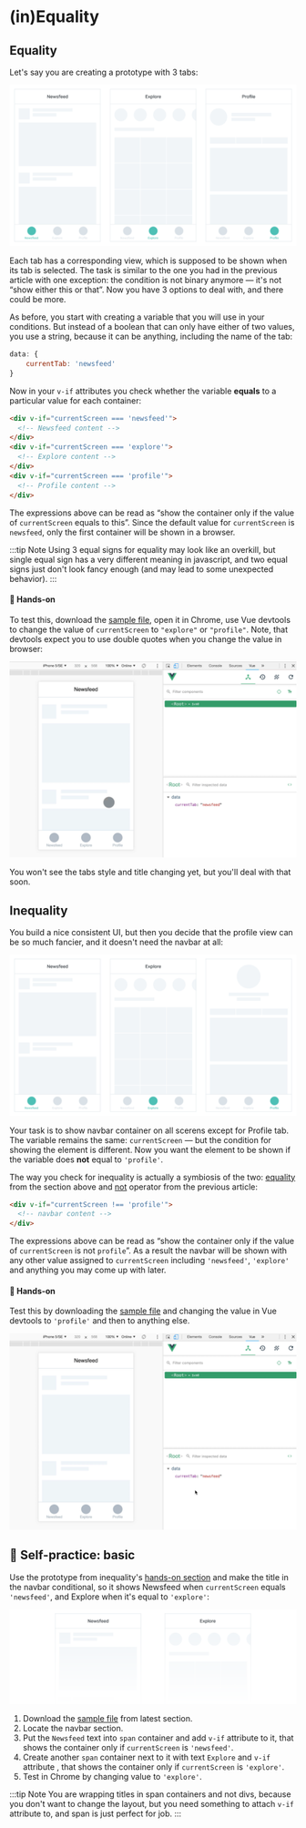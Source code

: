 # (in)Equality

## Equality

Let's say you are creating a prototype with 3 tabs:

![lo-fi wireframes of three screens: newsfeed, explore and profile](./images/condition-equal-wireframes-1.png)

Each tab has a corresponding view, which is supposed to be shown when its tab is selected. The task is similar to the one you had in the previous article with one exception: the condition is not binary anymore — it's not “show either this or that”. Now you have 3 options to deal with, and there could be more.

As before, you start with creating a variable that you will use in your conditions. But instead of a boolean that can only have either of two values, you use a string, because it can be anything, including the name of the tab:

```js
data: {
	currentTab: 'newsfeed'
}
``` 

Now in your `v-if` attributes you check whether the variable **equals** to a particular value for each container:

```html
<div v-if="currentScreen === 'newsfeed'">
  <!-- Newsfeed content -->
</div>
<div v-if="currentScreen === 'explore'">
  <!-- Explore content -->
</div>
<div v-if="currentScreen === 'profile'">
  <!-- Profile content -->
</div>
```

The expressions above can be read as “show the container only if the value of `currentScreen` equals to this”. Since the default value for `currentScreen` is `newsfeed`, only the first container will be shown in a browser.

:::tip Note
Using 3 equal signs for equality may look like an overkill, but single equal sign has a very different meaning in javascript, and two equal signs just don't look fancy enough (and may lead to some unexpected behavior).
:::

#### 👐 Hands-on

To test this, download the [sample file](./../../../course-files/interaction-basics/conditionals-equality-1.html.zip), open it in Chrome, use Vue devtools to change the value of `currentScreen` to `"explore"` or `"profile"`. Note, that devtools expect you to use double quotes when you change the value in browser:

![Changing value in Vue devtools](./images/equality-1.gif)

You won't see the tabs style and title changing yet, but you'll deal with that soon.

## Inequality

You build a nice consistent UI, but then you decide that the profile view can be so much fancier, and it doesn't need the navbar at all:

![lo-fi wireframe with a notification badge on a tab icon](./images/condition-equal-wireframes-2.png)

Your task is to show navbar container on all scerens except for Profile tab. The variable remains the same: `currentScreen` — but the condition for showing the element is different. Now you want the element to be shown if the variable does **not** equal to `'profile'`.

The way you check for inequality is actually a symbiosis of the two: [equality](./equality.md#equality) from the section above and [not](./rendering.md#not) operator from the previous article:

```html
<div v-if="currentScreen !== 'profile'">
  <!-- navbar content -->
</div>
```

The expressions above can be read as “show the container only if the value of `currentScreen` is not `profile`”. As a result the navbar will be shown with any other value assigned to `currentScreen` including `'newsfeed'`, `'explore'` and anything you may come up with later.

#### 👐 Hands-on

Test this by downloading the [sample file](./../../../course-files/interaction-basics/conditionals-equality-2.html.zip) and changing the value in Vue devtools to `'profile'` and then to anything else.

![Changing value in Vue devtools](./images/equality-2.gif)

## 👶 Self-practice: basic

Use the prototype from inequality's [hands-on section](#%F0%9F%91%90-hands-on-2) and make the title in the navbar conditional, so it shows Newsfeed when `currentScreen` equals `'newsfeed'`, and Explore when it's equal to `'explore'`:

![lo-fi wireframe with a two pages: newsfeed and explore and focus on a navbar with different titles](./images/condition-equal-wireframes-3.png)

1. Download the [sample file](./../../../course-files/interaction-basics/conditionals-equality-2.html.zip) from latest section.
2. Locate the navbar section.
3. Put the `Newsfeed` text into `span` container and add `v-if` attribute to it, that shows the container only if `currentScreen` is `'newsfeed'`.
4. Create another `span` container next to it with text `Explore` and `v-if` attribute , that shows the container only if `currentScreen` is `'explore'`.
5. Test in Chrome by changing value to `'explore'`.

:::tip Note
You are wrapping titles in span containers and not divs, because you don't want to change the layout, but you need something to attach `v-if` attribute to, and span is just perfect for job.
:::